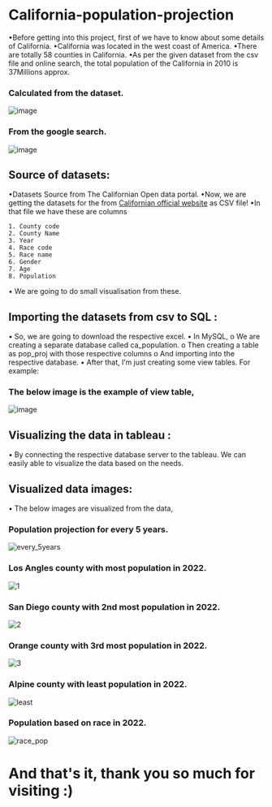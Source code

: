 # California-population-projection

•Before getting into this project, first of we have to know about some details of California.
•California was located in the west coast of America.
•There are totally 58 counties in California.
•As per the given dataset from the csv file and online search, the total population of the California in 2010 is 37Millions approx.

### Calculated from the dataset.
![image](https://github.com/HarishankarMurugan/California-population-projection/assets/124061758/73bc454f-3261-43d8-88b8-194152f161a3)

### From the google search.
![image](https://github.com/HarishankarMurugan/California-population-projection/assets/124061758/12d31c51-efc1-4443-8051-c14895f8667c)

## Source of datasets:

•Datasets Source from The Californian Open data portal.
•Now, we are getting the datasets for the from [Californian official website]([https://pages.github.com/](https://dof.ca.gov/forecasting/demographics/projections/)) as CSV file!
•In that file we have these are columns

    1. County code
    2. County Name
    3. Year
    4. Race code
    5. Race name
    6. Gender
    7. Age
    8. Population
    
• We are going to do small visualisation from these.

## Importing the datasets from csv to SQL : 

• So, we are going to download the respective excel.
• In MySQL,
      o We are creating a separate database called ca_population.
      o Then creating a table as pop_proj with those respective columns
      o And importing into the respective database.
• After that, I’m just creating some view tables. For example: 

### The below image is the example of view table,

![image](https://github.com/HarishankarMurugan/California-population-projection/assets/124061758/54180561-d37a-4803-9658-9636767000a8)

## Visualizing the data in tableau :

• By connecting the respective database server to the tableau. We can easily able to visualize the data based on the needs.

## Visualized data images:

• The below images are visualized from the data,

### Population projection for every 5 years.
![every_5years](https://github.com/HarishankarMurugan/California-population-projection/assets/124061758/5b4152fb-419d-4c3d-9d0a-7013877900f1)

### Los Angles county with most population in 2022.

![1](https://github.com/HarishankarMurugan/California-population-projection/assets/124061758/2b4eac5c-38fc-48ac-850c-596dcbfd6234)

### San Diego county with 2nd most population in 2022.

![2](https://github.com/HarishankarMurugan/California-population-projection/assets/124061758/d5658378-1a8f-43b1-894b-385bf9e088ff)


### Orange county with 3rd most population in 2022.

![3](https://github.com/HarishankarMurugan/California-population-projection/assets/124061758/23614cbf-9fea-4c1f-82fc-7976efe0d63d)

### Alpine county with least population in 2022.

![least](https://github.com/HarishankarMurugan/California-population-projection/assets/124061758/200ef6e6-4f9e-4fc0-b97d-58e831a37b1a)

### Population based on race in 2022.

![race_pop](https://github.com/HarishankarMurugan/California-population-projection/assets/124061758/f16f57d5-53f1-41cd-af5f-a977d1d48761)


# And that's it, thank you so much for visiting :)



